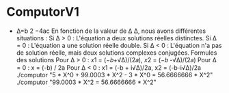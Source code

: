# ComputorV1

- Δ=b 2 −4ac
  En fonction de la valeur de Δ
  Δ, nous avons différentes situations :
  Si Δ > 0 : L'équation a deux solutions réelles distinctes.
  Si Δ = 0 : L'équation a une solution réelle double.
  Si Δ < 0 : L'équation n'a pas de solution réelle, mais deux solutions complexes conjugées.
  Formules des solutions
  Pour Δ > 0 : 𝑥1 = (−𝑏+√Δ)/(2𝑎), 𝑥2 = (−𝑏 -√Δ)/(2𝑎)
  Pour Δ = 0 : x = (-b) / 2a
  Pour Δ < 0 : x1 = (-b + i√Δ)/2a, x2 = (-b-i√Δ)/2a
./computor "5 * X^0 + 99.0003 * X^2 - 3 * X^0 = 56.6666666 * X^2" 
./computor "99.0003 * X^2 = 56.6666666 * X^2"
